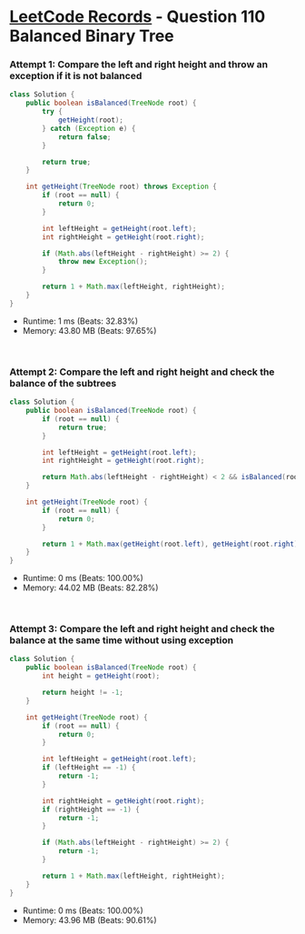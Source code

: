 # [LeetCode Records](../README.md) - Question 110 Balanced Binary Tree

### Attempt 1: Compare the left and right height and throw an exception if it is not balanced
```java
class Solution {
    public boolean isBalanced(TreeNode root) {
        try {
            getHeight(root);
        } catch (Exception e) {
            return false;
        }

        return true;
    }

    int getHeight(TreeNode root) throws Exception {
        if (root == null) {
            return 0;
        }

        int leftHeight = getHeight(root.left);
        int rightHeight = getHeight(root.right);

        if (Math.abs(leftHeight - rightHeight) >= 2) {
            throw new Exception();
        }

        return 1 + Math.max(leftHeight, rightHeight);
    }
}
```
- Runtime: 1 ms (Beats: 32.83%)
- Memory: 43.80 MB (Beats: 97.65%)

<br>

### Attempt 2: Compare the left and right height and check the balance of the subtrees
```java
class Solution {
    public boolean isBalanced(TreeNode root) {
        if (root == null) {
            return true;
        }

        int leftHeight = getHeight(root.left);
        int rightHeight = getHeight(root.right);

        return Math.abs(leftHeight - rightHeight) < 2 && isBalanced(root.left) && isBalanced(root.right);
    }

    int getHeight(TreeNode root) {
        if (root == null) {
            return 0;
        }

        return 1 + Math.max(getHeight(root.left), getHeight(root.right));
    }
}
```
- Runtime: 0 ms (Beats: 100.00%)
- Memory: 44.02 MB (Beats: 82.28%)

<br>

### Attempt 3: Compare the left and right height and check the balance at the same time without using exception
```java
class Solution {
    public boolean isBalanced(TreeNode root) {
        int height = getHeight(root);

        return height != -1;
    }

    int getHeight(TreeNode root) {
        if (root == null) {
            return 0;
        }

        int leftHeight = getHeight(root.left);
        if (leftHeight == -1) {
            return -1;
        }

        int rightHeight = getHeight(root.right);
        if (rightHeight == -1) {
            return -1;
        }

        if (Math.abs(leftHeight - rightHeight) >= 2) {
            return -1;
        }

        return 1 + Math.max(leftHeight, rightHeight);
    }
}
```
- Runtime: 0 ms (Beats: 100.00%)
- Memory: 43.96 MB (Beats: 90.61%)

<br>
